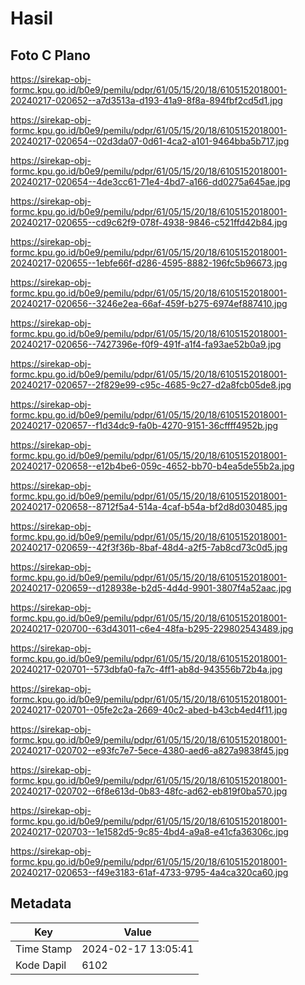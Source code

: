 # Hasil

## Foto C Plano

https://sirekap-obj-formc.kpu.go.id/b0e9/pemilu/pdpr/61/05/15/20/18/6105152018001-20240217-020652--a7d3513a-d193-41a9-8f8a-894fbf2cd5d1.jpg

https://sirekap-obj-formc.kpu.go.id/b0e9/pemilu/pdpr/61/05/15/20/18/6105152018001-20240217-020654--02d3da07-0d61-4ca2-a101-9464bba5b717.jpg

https://sirekap-obj-formc.kpu.go.id/b0e9/pemilu/pdpr/61/05/15/20/18/6105152018001-20240217-020654--4de3cc61-71e4-4bd7-a166-dd0275a645ae.jpg

https://sirekap-obj-formc.kpu.go.id/b0e9/pemilu/pdpr/61/05/15/20/18/6105152018001-20240217-020655--cd9c62f9-078f-4938-9846-c521ffd42b84.jpg

https://sirekap-obj-formc.kpu.go.id/b0e9/pemilu/pdpr/61/05/15/20/18/6105152018001-20240217-020655--1ebfe66f-d286-4595-8882-196fc5b96673.jpg

https://sirekap-obj-formc.kpu.go.id/b0e9/pemilu/pdpr/61/05/15/20/18/6105152018001-20240217-020656--3246e2ea-66af-459f-b275-6974ef887410.jpg

https://sirekap-obj-formc.kpu.go.id/b0e9/pemilu/pdpr/61/05/15/20/18/6105152018001-20240217-020656--7427396e-f0f9-491f-a1f4-fa93ae52b0a9.jpg

https://sirekap-obj-formc.kpu.go.id/b0e9/pemilu/pdpr/61/05/15/20/18/6105152018001-20240217-020657--2f829e99-c95c-4685-9c27-d2a8fcb05de8.jpg

https://sirekap-obj-formc.kpu.go.id/b0e9/pemilu/pdpr/61/05/15/20/18/6105152018001-20240217-020657--f1d34dc9-fa0b-4270-9151-36cffff4952b.jpg

https://sirekap-obj-formc.kpu.go.id/b0e9/pemilu/pdpr/61/05/15/20/18/6105152018001-20240217-020658--e12b4be6-059c-4652-bb70-b4ea5de55b2a.jpg

https://sirekap-obj-formc.kpu.go.id/b0e9/pemilu/pdpr/61/05/15/20/18/6105152018001-20240217-020658--8712f5a4-514a-4caf-b54a-bf2d8d030485.jpg

https://sirekap-obj-formc.kpu.go.id/b0e9/pemilu/pdpr/61/05/15/20/18/6105152018001-20240217-020659--42f3f36b-8baf-48d4-a2f5-7ab8cd73c0d5.jpg

https://sirekap-obj-formc.kpu.go.id/b0e9/pemilu/pdpr/61/05/15/20/18/6105152018001-20240217-020659--d128938e-b2d5-4d4d-9901-3807f4a52aac.jpg

https://sirekap-obj-formc.kpu.go.id/b0e9/pemilu/pdpr/61/05/15/20/18/6105152018001-20240217-020700--63d43011-c6e4-48fa-b295-229802543489.jpg

https://sirekap-obj-formc.kpu.go.id/b0e9/pemilu/pdpr/61/05/15/20/18/6105152018001-20240217-020701--573dbfa0-fa7c-4ff1-ab8d-943556b72b4a.jpg

https://sirekap-obj-formc.kpu.go.id/b0e9/pemilu/pdpr/61/05/15/20/18/6105152018001-20240217-020701--05fe2c2a-2669-40c2-abed-b43cb4ed4f11.jpg

https://sirekap-obj-formc.kpu.go.id/b0e9/pemilu/pdpr/61/05/15/20/18/6105152018001-20240217-020702--e93fc7e7-5ece-4380-aed6-a827a9838f45.jpg

https://sirekap-obj-formc.kpu.go.id/b0e9/pemilu/pdpr/61/05/15/20/18/6105152018001-20240217-020702--6f8e613d-0b83-48fc-ad62-eb819f0ba570.jpg

https://sirekap-obj-formc.kpu.go.id/b0e9/pemilu/pdpr/61/05/15/20/18/6105152018001-20240217-020703--1e1582d5-9c85-4bd4-a9a8-e41cfa36306c.jpg

https://sirekap-obj-formc.kpu.go.id/b0e9/pemilu/pdpr/61/05/15/20/18/6105152018001-20240217-020653--f49e3183-61af-4733-9795-4a4ca320ca60.jpg


## Metadata

| Key        | Value               |
| ---------- | ------------------- |
| Time Stamp | 2024-02-17 13:05:41 |
| Kode Dapil | 6102                |



